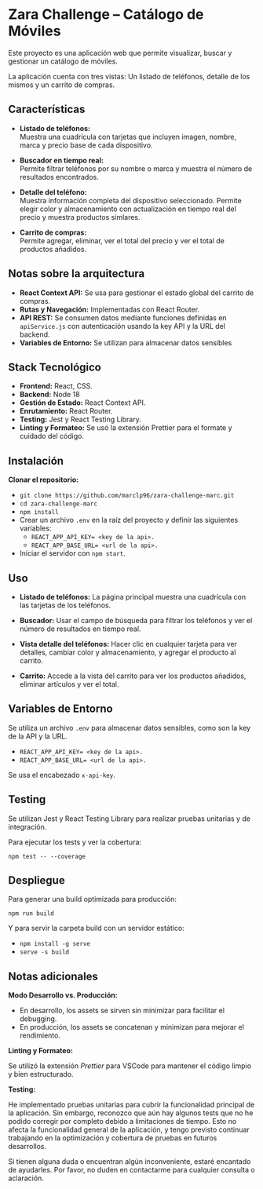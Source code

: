 # Zara Challenge – Catálogo de Móviles

Este proyecto es una aplicación web que permite visualizar, buscar y gestionar un catálogo de móviles. 

La aplicación cuenta con tres vistas: Un listado de teléfonos, detalle de los mismos y un carrito de compras.

## Características

- **Listado de teléfonos:**  
  Muestra una cuadrícula con tarjetas que incluyen imagen, nombre, marca y precio base de cada dispositivo.

- **Buscador en tiempo real:**  
  Permite filtrar teléfonos por su nombre o marca y muestra el número de resultados encontrados.

- **Detalle del teléfono:**  
  Muestra información completa del dispositivo seleccionado. Permite elegir color y almacenamiento con actualización en tiempo real del precio y muestra productos simlares.

- **Carrito de compras:**  
  Permite agregar, eliminar, ver el total del precio y ver el total de productos añadidos.


## Notas sobre la arquitectura

- **React Context API:** Se usa para gestionar el estado global del carrito de compras.
- **Rutas y Navegación:** Implementadas con React Router.
- **API REST:** Se consumen datos mediante funciones definidas en `apiService.js` con autenticación usando la key API y la URL del backend.
- **Variables de Entorno:** Se utilizan para almacenar datos sensibles 

## Stack Tecnológico

- **Frontend:** React, CSS.
- **Backend:** Node 18 
- **Gestión de Estado:** React Context API.
- **Enrutamiento:** React Router.
- **Testing:** Jest y React Testing Library.
- **Linting y Formateo:** Se usó la extensión Prettier para el formate y cuidado del código.

## Instalación

**Clonar el repositorio:**

   - `git clone https://github.com/marclp96/zara-challenge-marc.git`
   - `cd zara-challenge-marc`
   - `npm install`
   - Crear un archivo `.env` en la raíz del proyecto y definir las siguientes variables: 
     - `REACT_APP_API_KEY= <key de la api>.`
     - `REACT_APP_BASE_URL= <url de la api>.`
   - Iniciar el servidor con `npm start`.


## Uso
- **Listado de teléfonos:** La página principal muestra una cuadrícula con las tarjetas de los teléfonos.

- **Buscador:** Usar el campo de búsqueda para filtrar los teléfonos y ver el número de resultados en tiempo real.

- **Vista detalle del teléfonos:** Hacer clic en cualquier tarjeta para ver detalles, cambiar color y almacenamiento, y agregar el producto al carrito.

- **Carrito:** Accede a la vista del carrito para ver los productos añadidos, eliminar artículos y ver el total.

## Variables de Entorno
Se utiliza un archivo `.env` para almacenar datos sensibles, como son la key de la API y la URL. 

- `REACT_APP_API_KEY= <key de la api>.`
- `REACT_APP_BASE_URL= <url de la api>.`

Se usa el encabezado `x-api-key`.

## Testing
Se utilizan Jest y React Testing Library para realizar pruebas unitarias y de integración.

Para ejecutar los tests y ver la cobertura:

`npm test -- --coverage`

## Despliegue
Para generar una build optimizada para producción:

`npm run build`

Y para servir la carpeta build con un servidor estático:

- `npm install -g serve`
- `serve -s build`

## Notas adicionales

**Modo Desarrollo vs. Producción:**
- En desarrollo, los assets se sirven sin minimizar para facilitar el debugging.
- En producción, los assets se concatenan y minimizan para mejorar el rendimiento.

**Linting y Formateo:**

Se utilizó la extensión *Prettier* para VSCode para mantener el código limpio y bien estructurado. 

**Testing:**

He implementado pruebas unitarias para cubrir la funcionalidad principal de la aplicación. Sin embargo, reconozco que aún hay algunos tests que no he podido corregir por completo debido a limitaciones de tiempo. Esto no afecta la funcionalidad general de la aplicación, y tengo previsto continuar trabajando en la optimización y cobertura de pruebas en futuros desarrollos.

Si tienen alguna duda o encuentran algún inconveniente, estaré encantado de ayudarles. Por favor, no duden en contactarme para cualquier consulta o aclaración.
